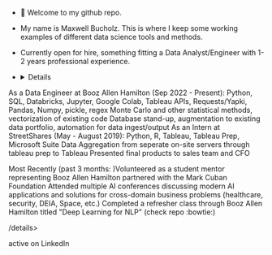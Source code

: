 - 👋 Welcome to my github repo.

- My name is Maxwell Bucholz. This is where I keep some working examples of different data science tools and methods.

- Currently open for hire, something fitting a Data Analyst/Engineer with 1-2 years professional experience.
- <details>
  1-2 years professional experience + Bachelors
  Looking for a Hybrid position, great with Python
As a Data Engineer at Booz Allen Hamilton (Sep 2022 - Present):
  Python, SQL, Databricks, Jupyter, Google Colab, Tableau
  APIs, Requests/Yapki, Pandas, Numpy, pickle, regex
  Monte Carlo and other statistical methods, vectorization of existing code
  Database stand-up, augmentation to existing data portfolio, automation for data ingest/output
As an Intern at StreetShares (May - August 2019):
  Python, R, Tableau, Tableau Prep, Microsoft Suite
  Data Aggregation from seperate on-site servers through tableau prep to Tableau
  Presented final products to sales team and CFO
  
 Most Recently (past 3 months: )Volunteered as a student mentor representing Booz Allen Hamilton partnered with the Mark Cuban Foundation
 Attended multiple AI conferences discussing modern AI applications and solutions for cross-domain business problems (healthcare, security, DEIA, Space, etc.)
 Completed a refresher class through Booz Allen Hamilton titled "Deep Learning for NLP" (check repo :bowtie:)</details>
 


 /details>

active on LinkedIn

<!---
maxwellabgit/maxwellabgit is a ✨ special ✨ repository because its `README.md` (this file) appears on your GitHub profile.
You can click the Preview link to take a look at your changes.
--->
